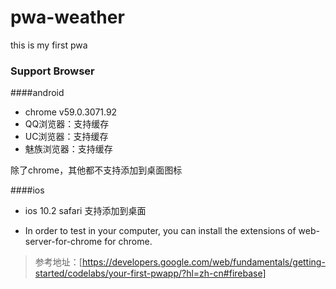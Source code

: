 # pwa-weather
this is my first pwa

### Support Browser

####android

* chrome v59.0.3071.92
* QQ浏览器：支持缓存
* UC浏览器：支持缓存
* 魅族浏览器：支持缓存

除了chrome，其他都不支持添加到桌面图标

####ios 
* ios 10.2   safari 支持添加到桌面

* In order to test in your computer, you can install the extensions of web-server-for-chrome for chrome.
 


> 参考地址：[https://developers.google.com/web/fundamentals/getting-started/codelabs/your-first-pwapp/?hl=zh-cn#firebase]

